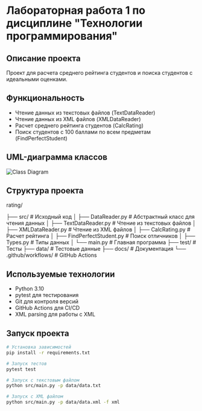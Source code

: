 # Лабораторная работа 1 по дисциплине "Технологии программирования"

## Описание проекта
Проект для расчета среднего рейтинга студентов и поиска студентов с идеальными оценками.

## Функциональность
- Чтение данных из текстовых файлов (TextDataReader)
- Чтение данных из XML файлов (XMLDataReader) 
- Расчет среднего рейтинга студентов (CalcRating)
- Поиск студентов с 100 баллами по всем предметам (FindPerfectStudent)

## UML-диаграмма классов
![Class Diagram](docs/class_diagram.puml)

## Структура проекта

rating/

├── src/                    # Исходный код
│   ├── DataReader.py      # Абстрактный класс для чтения данных
│   ├── TextDataReader.py  # Чтение из текстовых файлов
│   ├── XMLDataReader.py   # Чтение из XML файлов
│   ├── CalcRating.py      # Расчет рейтинга 
│   ├── FindPerfectStudent.py # Поиск отличников
│   ├── Types.py           # Типы данных
│   └── main.py            # Главная программа
├── test/                  # Тесты
├── data/                  # Тестовые данные
├── docs/                  # Документация
└── .github/workflows/     # GitHub Actions


## Используемые технологии
- Python 3.10
- pytest для тестирования
- Git для контроля версий
- GitHub Actions для CI/CD
- XML parsing для работы с XML

## Запуск проекта
```bash
# Установка зависимостей
pip install -r requirements.txt

# Запуск тестов
pytest test

# Запуск с текстовым файлом
python src/main.py -p data/data.txt

# Запуск с XML файлом
python src/main.py -p data/data.xml -f xml
